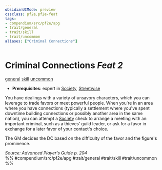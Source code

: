 ```yaml
---
obsidianUIMode: preview
cssclass: pf2e,pf2e-feat
tags:
- compendium/src/pf2e/apg
- trait/general
- trait/skill
- trait/uncommon
aliases: ["Criminal Connections"]
---
```

# Criminal Connections  *Feat 2*  
[general](../../Rules/traits/general.md)  [skill](../../Rules/traits/skill.md)  [uncommon](../../Rules/traits/uncommon.md)  

- **Prerequisites**: expert in [Society](../skills.md#Society), [Streetwise](streetwise.md)

You have dealings with a variety of unsavory characters, which you can leverage to trade favors or meet powerful people. When you're in an area where you have connections (typically a settlement where you've spent downtime building connections or possibly another area in the same nation), you can attempt a [Society](../skills.md#Society) check to arrange a meeting with an important criminal, such as a thieves' guild leader, or ask for a favor in exchange for a later favor of your contact's choice.

The GM decides the DC based on the difficulty of the favor and the figure's prominence.

*Source: Advanced Player's Guide p. 204*  
%% #compendium/src/pf2e/apg #trait/general #trait/skill #trait/uncommon %%